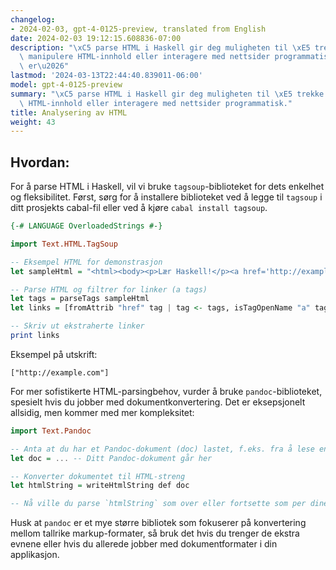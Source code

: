 ```yaml
---
changelog:
- 2024-02-03, gpt-4-0125-preview, translated from English
date: 2024-02-03 19:12:15.608836-07:00
description: "\xC5 parse HTML i Haskell gir deg muligheten til \xE5 trekke ut data,\
  \ manipulere HTML-innhold eller interagere med nettsider programmatisk. Denne operasjonen\
  \ er\u2026"
lastmod: '2024-03-13T22:44:40.839011-06:00'
model: gpt-4-0125-preview
summary: "\xC5 parse HTML i Haskell gir deg muligheten til \xE5 trekke ut data, manipulere\
  \ HTML-innhold eller interagere med nettsider programmatisk."
title: Analysering av HTML
weight: 43
---
```


## Hvordan:
For å parse HTML i Haskell, vil vi bruke `tagsoup`-biblioteket for dets enkelhet og fleksibilitet. Først, sørg for å installere biblioteket ved å legge til `tagsoup` i ditt prosjekts cabal-fil eller ved å kjøre `cabal install tagsoup`.

```haskell
{-# LANGUAGE OverloadedStrings #-}

import Text.HTML.TagSoup

-- Eksempel HTML for demonstrasjon
let sampleHtml = "<html><body><p>Lær Haskell!</p><a href='http://example.com'>Klikk her</a></body></html>"

-- Parse HTML og filtrer for linker (a tags)
let tags = parseTags sampleHtml
let links = [fromAttrib "href" tag | tag <- tags, isTagOpenName "a" tag]

-- Skriv ut ekstraherte linker
print links
```

Eksempel på utskrift:
```plaintext
["http://example.com"]
```

For mer sofistikerte HTML-parsingbehov, vurder å bruke `pandoc`-biblioteket, spesielt hvis du jobber med dokumentkonvertering. Det er eksepsjonelt allsidig, men kommer med mer kompleksitet:

```haskell
import Text.Pandoc

-- Anta at du har et Pandoc-dokument (doc) lastet, f.eks. fra å lese en fil
let doc = ... -- Ditt Pandoc-dokument går her

-- Konverter dokumentet til HTML-streng
let htmlString = writeHtmlString def doc

-- Nå ville du parse `htmlString` som over eller fortsette som per dine krav.
```
Husk at `pandoc` er et mye større bibliotek som fokuserer på konvertering mellom tallrike markup-formater, så bruk det hvis du trenger de ekstra evnene eller hvis du allerede jobber med dokumentformater i din applikasjon.
